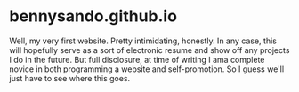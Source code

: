 # bennysando.github.io
Well, my very first website. Pretty intimidating, honestly. In any case, this will hopefully serve as a sort of electronic resume
and show off any projects I do in the future. But full disclosure, at time of writing I ama complete novice in both programming a website and
self-promotion. So I guess we'll just have to see where this goes.
